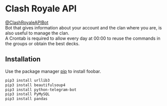 # Clash Royale API

[@ClashRoyaleAPIBot](https://t.me/ClashRoyaleAPIBot)\
Bot that gives information about your account and the clan where you are, is also useful to manage the clan.\
A Crontab is required to allow every day at 00:00 to reuse the commands in the groups or obtain the best decks.

## Installation

Use the package manager [pip](https://pip.pypa.io/en/stable/) to install foobar.

```bash
pip3 install urllib3
pip3 install beautifulsoup4
pip3 install python-telegram-bot
pip3 install PyMySQL
pip3 install pandas
```